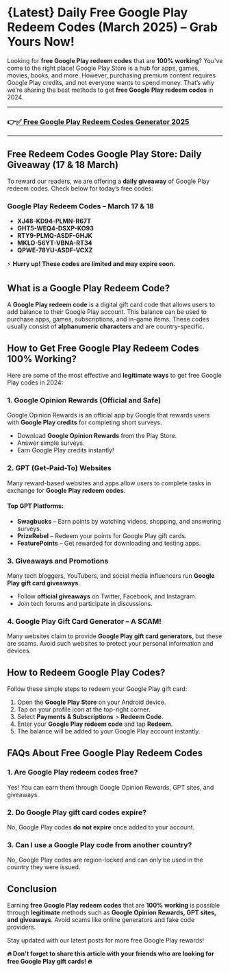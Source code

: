 # {Latest} Daily Free Google Play Redeem Codes (March 2025) – Grab Yours Now!

Looking for **free Google Play redeem codes** that are **100% working**? You've come to the right place! Google Play Store is a hub for apps, games, movies, books, and more. However, purchasing premium content requires Google Play credits, and not everyone wants to spend money. That’s why we’re sharing the best methods to get **free Google Play redeem codes** in 2024.

---
### 👉[✅ Free Google Play Redeem Codes Generator 2025](https://9990.site/GP-gift-cards/) 
---
## Free Redeem Codes Google Play Store: Daily Giveaway (17 & 18 March)
To reward our readers, we are offering a **daily giveaway** of Google Play redeem codes. Check below for today’s free codes:

### **Google Play Redeem Codes – March 17 & 18**
- **XJ48-KD94-PLMN-R67T**
- **GHT5-WEQ4-DSXP-KO93**
- **RTY9-PLMQ-ASDF-GHJK**
- **MKLO-56YT-VBNA-RT34**
- **QPWE-78YU-ASDF-VCXZ**

⚡ **Hurry up! These codes are limited and may expire soon.**

## What is a Google Play Redeem Code?
A **Google Play redeem code** is a digital gift card code that allows users to add balance to their Google Play account. This balance can be used to purchase apps, games, subscriptions, and in-game items. These codes usually consist of **alphanumeric characters** and are country-specific.

## How to Get Free Google Play Redeem Codes 100% Working?
Here are some of the most effective and **legitimate ways** to get free Google Play codes in 2024:

### 1. **Google Opinion Rewards** (Official and Safe)
Google Opinion Rewards is an official app by Google that rewards users with **Google Play credits** for completing short surveys.
- Download **Google Opinion Rewards** from the Play Store.
- Answer simple surveys.
- Earn Google Play credits instantly!

### 2. **GPT (Get-Paid-To) Websites**
Many reward-based websites and apps allow users to complete tasks in exchange for **Google Play redeem codes**.
#### Top GPT Platforms:
- **Swagbucks** – Earn points by watching videos, shopping, and answering surveys.
- **PrizeRebel** – Redeem your points for Google Play gift cards.
- **FeaturePoints** – Get rewarded for downloading and testing apps.

### 3. **Giveaways and Promotions**
Many tech bloggers, YouTubers, and social media influencers run **Google Play gift card giveaways**.
- Follow **official giveaways** on Twitter, Facebook, and Instagram.
- Join tech forums and participate in discussions.

### 4. **Google Play Gift Card Generator – A SCAM!**
Many websites claim to provide **Google Play gift card generators**, but these are scams. Avoid such websites to protect your personal information and devices.

## How to Redeem Google Play Codes?
Follow these simple steps to redeem your Google Play gift card:
1. Open the **Google Play Store** on your Android device.
2. Tap on your profile icon at the top-right corner.
3. Select **Payments & Subscriptions** > **Redeem Code**.
4. Enter your **Google Play redeem code** and tap **Redeem**.
5. The balance will be added to your Google Play account instantly.

## FAQs About Free Google Play Redeem Codes
### **1. Are Google Play redeem codes free?**
Yes! You can earn them through Google Opinion Rewards, GPT sites, and giveaways.

### **2. Do Google Play gift card codes expire?**
No, Google Play codes **do not expire** once added to your account.

### **3. Can I use a Google Play code from another country?**
No, Google Play codes are region-locked and can only be used in the country they were issued.

## Conclusion
Earning **free Google Play redeem codes** that are **100% working** is possible through **legitimate** methods such as **Google Opinion Rewards, GPT sites, and giveaways**. Avoid scams like online generators and fake code providers. 

Stay updated with our latest posts for more free Google Play rewards!

**🔥 Don't forget to share this article with your friends who are looking for free Google Play gift cards! 🔥**

